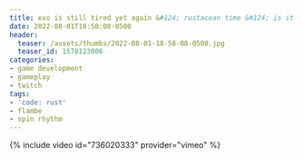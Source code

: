 ```yaml
---
title: exo is still tired yet again &#124; rustacean time &#124; is it good idea to code when sleep &#124; spinny rhythms
date: 2022-08-01T18:58:08-0500
header:
  teaser: /assets/thumbs/2022-08-01-18-58-08-0500.jpg
  teaser_id: 1578123006
categories:
- game development
- gameplay
- twitch
tags:
- 'code: rust'
- flambe
- spin rhythm
---
```

{% include video id="736020333" provider="vimeo" %}
